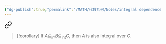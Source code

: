 ```yaml
---
{"dg-publish":true,"permalink":"/MATH/代数几何/Nodes/integral dependence/","dgPassFrontmatter":true}
---
```




<div class="transclusion internal-embed is-loaded"><a class="markdown-embed-link" href="/math//nodes/5-integral-dependence-and-valuation/#342aup" aria-label="Open link"><svg xmlns="http://www.w3.org/2000/svg" width="24" height="24" viewBox="0 0 24 24" fill="none" stroke="currentColor" stroke-width="2" stroke-linecap="round" stroke-linejoin="round" class="svg-icon lucide-link"><path d="M10 13a5 5 0 0 0 7.54.54l3-3a5 5 0 0 0-7.07-7.07l-1.72 1.71"></path><path d="M14 11a5 5 0 0 0-7.54-.54l-3 3a5 5 0 0 0 7.07 7.07l1.71-1.71"></path></svg></a><div class="markdown-embed">



> [!corollary]
> If $A\subseteq_{\text{int}}B\subseteq_{\text{int}}C$, then $A$ is also integral over $C$.  

</div></div>


